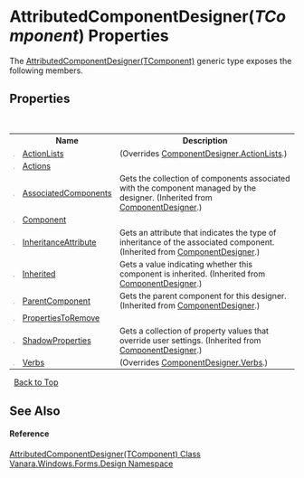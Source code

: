 # AttributedComponentDesigner(*TComponent*) Properties
 

The <a href="fb96f0da-65c4-e97f-dd8b-56cfa157e3f4">AttributedComponentDesigner(TComponent)</a> generic type exposes the following members.


## Properties
&nbsp;<table><tr><th></th><th>Name</th><th>Description</th></tr><tr><td>![Public property](media/pubproperty.gif "Public property")</td><td><a href="00b6662e-1103-355c-6f1a-2acd814902c5">ActionLists</a></td><td> (Overrides <a href="http://msdn2.microsoft.com/en-us/library/c8ecz6fy" target="_blank">ComponentDesigner.ActionLists</a>.)</td></tr><tr><td>![Protected property](media/protproperty.gif "Protected property")</td><td><a href="696ac05f-c987-bce9-e2a2-de4817b1eb76">Actions</a></td><td /></tr><tr><td>![Public property](media/pubproperty.gif "Public property")</td><td><a href="http://msdn2.microsoft.com/en-us/library/fs87wbxy" target="_blank">AssociatedComponents</a></td><td>
Gets the collection of components associated with the component managed by the designer.
 (Inherited from <a href="http://msdn2.microsoft.com/en-us/library/72ea7ss5" target="_blank">ComponentDesigner</a>.)</td></tr><tr><td>![Public property](media/pubproperty.gif "Public property")</td><td><a href="0b4fd6e0-2513-b233-2c5c-31f5abd4af5e">Component</a></td><td /></tr><tr><td>![Protected property](media/protproperty.gif "Protected property")</td><td><a href="http://msdn2.microsoft.com/en-us/library/c97hx7xc" target="_blank">InheritanceAttribute</a></td><td>
Gets an attribute that indicates the type of inheritance of the associated component.
 (Inherited from <a href="http://msdn2.microsoft.com/en-us/library/72ea7ss5" target="_blank">ComponentDesigner</a>.)</td></tr><tr><td>![Protected property](media/protproperty.gif "Protected property")</td><td><a href="http://msdn2.microsoft.com/en-us/library/c9b88ey0" target="_blank">Inherited</a></td><td>
Gets a value indicating whether this component is inherited.
 (Inherited from <a href="http://msdn2.microsoft.com/en-us/library/72ea7ss5" target="_blank">ComponentDesigner</a>.)</td></tr><tr><td>![Protected property](media/protproperty.gif "Protected property")</td><td><a href="http://msdn2.microsoft.com/en-us/library/9126b1k7" target="_blank">ParentComponent</a></td><td>
Gets the parent component for this designer.
 (Inherited from <a href="http://msdn2.microsoft.com/en-us/library/72ea7ss5" target="_blank">ComponentDesigner</a>.)</td></tr><tr><td>![Protected property](media/protproperty.gif "Protected property")</td><td><a href="9d4519b1-0105-9baa-5509-3f6bf8601cc2">PropertiesToRemove</a></td><td /></tr><tr><td>![Protected property](media/protproperty.gif "Protected property")</td><td><a href="http://msdn2.microsoft.com/en-us/library/c8b45syx" target="_blank">ShadowProperties</a></td><td>
Gets a collection of property values that override user settings.
 (Inherited from <a href="http://msdn2.microsoft.com/en-us/library/72ea7ss5" target="_blank">ComponentDesigner</a>.)</td></tr><tr><td>![Public property](media/pubproperty.gif "Public property")</td><td><a href="a7215307-d471-b640-4450-269b5bfbb1db">Verbs</a></td><td> (Overrides <a href="http://msdn2.microsoft.com/en-us/library/3883f5x2" target="_blank">ComponentDesigner.Verbs</a>.)</td></tr></table>&nbsp;
<a href="#attributedcomponentdesigner(*tcomponent*)-properties">Back to Top</a>

## See Also


#### Reference
<a href="fb96f0da-65c4-e97f-dd8b-56cfa157e3f4">AttributedComponentDesigner(TComponent) Class</a><br /><a href="47183544-7c44-c1e2-cf57-c68e49a55933">Vanara.Windows.Forms.Design Namespace</a><br />